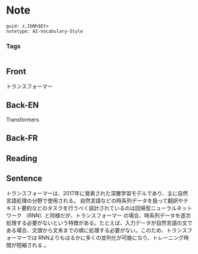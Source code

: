 # Note
```
guid: z,IbNh$Et>
notetype: AI-Vocabulary-Style
```

### Tags
```
```

## Front
トランスフォーマー

## Back-EN
Transformers

## Back-FR


## Reading


## Sentence
トランスフォーマーは、2017年に発表された深層学習モデルであり、主に自然言語処理の分野で使用される。
自然言語などの時系列データを扱って翻訳やテキスト要約などのタスクを行うべく設計されているのは回帰型ニューラルネットワーク （RNN）と同様だが、トランスフォーマー の場合、時系列データを逐次処理する必要がないという特徴がある。たとえば、入力データが自然言語の文である場合、文頭から文末までの順に処理する必要がない。このため、トランスフォーマーでは RNNよりもはるかに多くの並列化が可能になり、トレーニング時間が短縮される 。
